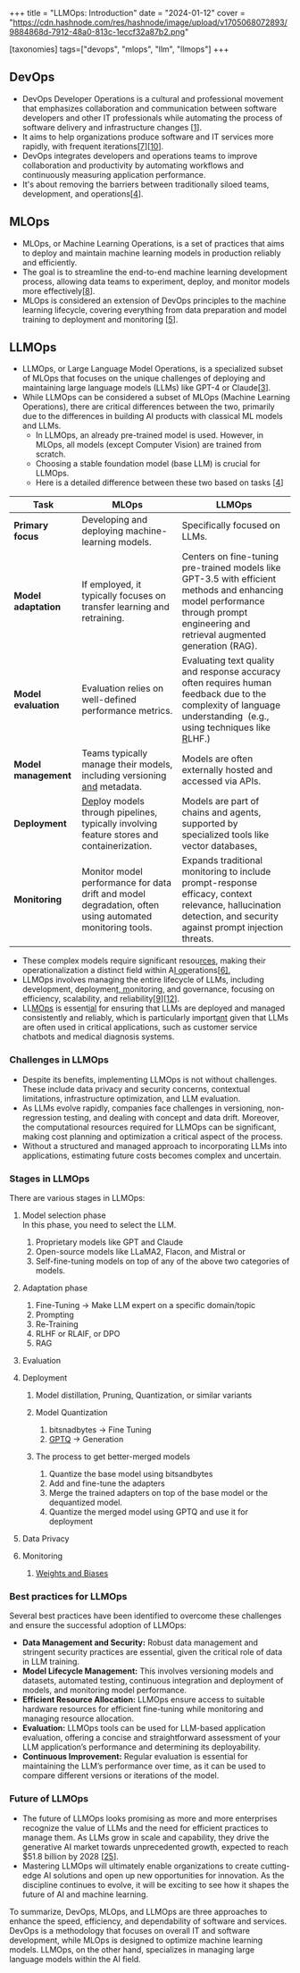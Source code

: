 +++
title = "LLMOps: Introduction"
date = "2024-01-12"
cover = "https://cdn.hashnode.com/res/hashnode/image/upload/v1705068072893/9884868d-7912-48a0-813c-1eccf32a87b2.png"

[taxonomies]
tags=["devops", "mlops", "llm", "llmops"]
+++

## DevOps

- DevOps Developer Operations is a cultural and professional movement that emphasizes collaboration and communication between software developers and other IT professionals while automating the process of software delivery and infrastructure changes \[[1](https://www.javatpoint.com/devops)\].
- It aims to help organizations produce software and IT services more rapidly, with frequent iterations\[[7](https://www.atlassian.com/devops/what-is-devops)\]\[[10](https://www.nimblework.com/blog/introduction-to-devops/)\].
- DevOps integrates developers and operations teams to improve collaboration and productivity by automating workflows and continuously measuring application performance.
- It's about removing the barriers between traditionally siloed teams, development, and operations\[[4](https://aws.amazon.com/devops/what-is-devops/)\].

## MLOps

- MLOps, or Machine Learning Operations, is a set of practices that aims to deploy and maintain machine learning models in production reliably and efficiently.
- The goal is to streamline the end-to-end machine learning development process, allowing data teams to experiment, deploy, and monitor models more effectively\[[8](https://www.infracloud.io/blogs/introduction-to-mlops/)\].
- MLOps is considered an extension of DevOps principles to the machine learning lifecycle, covering everything from data preparation and model training to deployment and monitoring \[[5](https://www.arrikto.com/mlops-explained/)\].

## LLMOps

- LLMOps, or Large Language Model Operations, is a specialized subset of MLOps that focuses on the unique challenges of deploying and maintaining large language models (LLMs) like GPT-4 or Claude\[[3](https://dzone.com/articles/introduction-to-llmops)\].
- While LLMOps can be considered a subset of MLOps (Machine Learning Operations), there are critical differences between the two, primarily due to the differences in building AI products with classical ML models and LLMs.
  - In LLMOps, an already pre-trained model is used. However, in MLOps, all models (except Computer Vision) are trained from scratch.
  - Choosing a stable foundation model (base LLM) is crucial for LLMOps.
  - Here is a detailed difference between these two based on tasks \[[4](https://neptune.ai/blog/llmops)\]

| **Task**             | **MLOps**                                                                                                                     | **LLMOps**                                                                                                                                                                                           |
| -------------------- | ----------------------------------------------------------------------------------------------------------------------------- | ---------------------------------------------------------------------------------------------------------------------------------------------------------------------------------------------------- |
| **Primary focus**    | Developing and deploying machine-learning models.                                                                             | Specifically focused on LLMs.                                                                                                                                                                        |
| **Model adaptation** | If employed, it typically focuses on transfer learning and retraining.                                                        | Centers on fine-tuning pre-trained models like GPT-3.5 with efficient methods and enhancing model performance through prompt engineering and retrieval augmented generation (RAG).                   |
| **Model evaluation** | Evaluation relies on well-defined performance metrics.                                                                        | Evaluating text quality and response accuracy often requires human feedback due to the complexity of language understanding  (e.g., using techniques like [R](https://huggingface.co/blog/rlhf)LHF.) |
| **Model management** | Teams typically manage their models, including versioning [and](https://huggingface.co/blog/rlhf) metadata.                   | Models are often externally hosted and accessed via APIs.                                                                                                                                            |
| **Deployment**       | [Dep](https://huggingface.co/blog/rlhf)loy models through pipelines, typically involving feature stores and containerization. | Models are part of chains and agents, supported by specialized tools like vector databases[.](https://huggingface.co/blog/rlhf)                                                                      |
| **Monitoring**       | Monitor model performance for data drift and model degradation, often using automated monitoring tools.                       | Expands traditional monitoring to include prompt-response efficacy, context relevance, hallucination detection, and security against prompt injection threats.                                       |

- These complex models require significant resou[rces](https://huggingface.co/blog/rlhf), making their operationalization a distinct field within A[I op](https://huggingface.co/blog/rlhf)erations\[[6](https://www.pluralsight.com/resources/blog/data/what-is-llmops)[\].](https://huggingface.co/blog/rlhf)
- LLMOps involves managing the entire lifecycle of LLMs, including development, deploymen[t, m](https://huggingface.co/blog/rlhf)onitoring, and governance, focusing on efficiency, scalability, and reliability\[[9](https://www.leewayhertz.com/what-is-llmops/)\]\[[12](https://aisera.com/blog/llmops/)\].
- LL[MOps](https://huggingface.co/blog/rlhf) is essent[ial](https://huggingface.co/blog/rlhf) for ensuring that LLMs are deployed and managed consistently and reliably, which is particularly import[ant](https://huggingface.co/blog/rlhf) given that LLMs are often used in critical applications, such as customer service chatbots and medical diagnosis systems.

### Challenges in LLMOps

- Despite its benefits, implementing LLMOps is not without challenges. These include data privacy and security concerns, contextual limitations, infrastructure optimization, and LLM evaluation.
- As LLMs evolve rapidly, companies face challenges in versioning, non-regression testing, and dealing with concept and data drift. Moreover, the computational resources required for LLMOps can be significant, making cost planning and optimization a critical aspect of the process.
- Without a structured and managed approach to incorporating LLMs into applications, estimating future costs becomes complex and uncertain.

### Stages in LLMOps

There are various stages in LLMOps:

1. Model selection phase  
   In this phase, you need to select the LLM.

   1. Proprietary models like GPT and Claude
   2. Open-source models like LLaMA2, Flacon, and Mistral or
   3. Self-fine-tuning models on top of any of the above two categories of models.

2. Adaptation phase

   1. Fine-Tuning → Make LLM expert on a specific domain/topic
   2. Prompting
   3. Re-Training
   4. RLHF or RLAIF, or DPO
   5. RAG

3. Evaluation
4. Deployment

   1. Model distillation, Pruning, Quantization, or similar variants
   2. Model Quantization

      1. bitsnadbytes → Fine Tuning
      2. [GPTQ](https://github.com/ist-daslab/gptq) → Generation

   3. The process to get better-merged models

      1. Quantize the base model using bitsandbytes
      2. Add and fine-tune the adapters
      3. Merge the trained adapters on top of the base model or the dequantized model.
      4. Quantize the merged model using GPTQ and use it for deployment

5. Data Privacy
6. Monitoring

   1. [Weights and Biases](https://wandb.ai/site/monitoring)

### Best practices for LLMOps

Several best practices have been identified to overcome these challenges and ensure the successful adoption of LLMOps:

- **Data Management and Security:** Robust data management and stringent security practices are essential, given the critical role of data in LLM training.
- **Model Lifecycle Management:** This involves versioning models and datasets, automated testing, continuous integration and deployment of models, and monitoring model performance.
- **Efficient Resource Allocation:** LLMOps ensure access to suitable hardware resources for efficient fine-tuning while monitoring and managing resource allocation.
- **Evaluation:** LLMOps tools can be used for LLM-based application evaluation, offering a concise and straightforward assessment of your LLM application’s performance and determining its deployability.
- **Continuous Improvement:** Regular evaluation is essential for maintaining the LLM’s performance over time, as it can be used to compare different versions or iterations of the model.

### Future of LLMOps

- The future of LLMOps looks promising as more and more enterprises recognize the value of LLMs and the need for efficient practices to manage them. As LLMs grow in scale and capability, they drive the generative AI market towards unprecedented growth, expected to reach $51.8 billion by 2028 \[[25](https://www.globenewswire.com/en/news-release/2023/04/27/2656791/28124/en/Rapid-Growth-of-Large-Language-Models-Drives-Generative-AI-Market-to-Projected-51-8-Billion-by-2028.html)\].
- Mastering LLMOps will ultimately enable organizations to create cutting-edge AI solutions and open up new opportunities for innovation. As the discipline continues to evolve, it will be exciting to see how it shapes the future of AI and machine learning.

To summarize, DevOps, MLOps, and LLMOps are three approaches to enhance the speed, efficiency, and dependability of software and services. DevOps is a methodology that focuses on overall IT and software development, while MLOps is designed to optimize machine learning models. LLMOps, on the other hand, specializes in managing large language models within the AI field.
